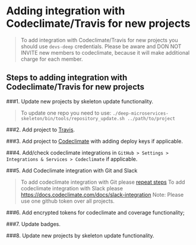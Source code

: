 Adding integration with Codeclimate/Travis for new projects
===========================================================

> To add integration with Codeclimate/Travis for new projects you should use `devs-deep` credentials.
> Please be aware and DON NOT INVITE new members to codeclimate, because it will make additional charge for each member.
         
## Steps to adding integration with Codeclimate/Travis for new projects

###1. Update new projects by skeleton update functionality.

> To update one repo you need to use: `./deep-microservices-skeleton/bin/tools/repository_update.sh ../path/to/project`

###2. Add project to [Travis](https://docs.travis-ci.com/user/getting-started).

###3. Add project to [Codeclimate](https://docs.codeclimate.com/docs/importing-repositories) with adding deploy keys if applicable.

###4. Add/check codeclimate integrations in `GitHub > Settings > Integrations & Services > Codeclimate` if applicable.

###5. Add Codeclimate integration with Git and Slack

> To add codeclimate integration with Git please [repeat steps](https://docs.codeclimate.com/docs/github)
> To add codeclimate integration with Slack please https://docs.codeclimate.com/docs/slack-integration
> Note: Please use one github token over all projects.

###6. Add encrypted tokens for codeclimate and coverage functionality;

###7. Update badges.

###8. Update new projects by skeleton update functionality.



